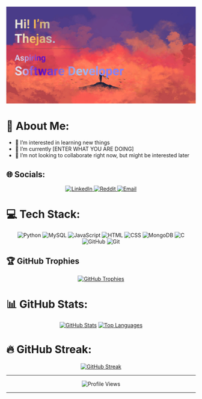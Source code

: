 [![MasterHead](image_1.jpg)](https://github.com/thejazz04)

# 💫 About Me:
- 👀 I’m interested in learning new things  
- 🌱 I’m currently [ENTER WHAT YOU ARE DOING]
- 💞️ I’m not looking to collaborate right now, but might be interested later  

## 🌐 Socials:
<div align="center">
  <a href="INSERT LINKEDIN PROFILE HERE">
    <img src="https://img.shields.io/badge/LinkedIn-%230077B5.svg?logo=linkedin&logoColor=white" alt="LinkedIn" />
  </a>
  <a href="INSERT REDDIT PROFILE LINK HERE">
    <img src="https://img.shields.io/badge/Reddit-%23FF4500.svg?logo=Reddit&logoColor=white" alt="Reddit" />
  </a>
  <a href="mailto:YOUR EMAIL">
    <img src="https://img.shields.io/badge/Email-D14836?logo=gmail&logoColor=white" alt="Email" />
  </a>
</div>

# 💻 Tech Stack:
<div align="center">
  <img src="https://img.shields.io/badge/python-3670A0?style=flat&logo=python&logoColor=ffdd54" alt="Python"/>
  <img src="https://img.shields.io/badge/mysql-4479A1.svg?style=flat&logo=mysql&logoColor=white" alt="MySQL"/>
  <img src="https://img.shields.io/badge/JavaScript-blue?logo=javascript" alt="JavaScript"/>
  <img src="https://img.shields.io/badge/HTML-orange?logo=html5" alt="HTML"/>
  <img src="https://img.shields.io/badge/CSS-1572B6?logo=css3" alt="CSS"/>
  <img src="https://img.shields.io/badge/MongoDB-%234ea94b.svg?style=flat&logo=mongodb&logoColor=white" alt="MongoDB"/>
  <img src="https://img.shields.io/badge/c-%2300599C.svg?style=flat&logo=c&logoColor=white" alt="C"/>
  <img src="https://img.shields.io/badge/github-%23121011.svg?style=flat&logo=github&logoColor=white" alt="GitHub"/>
  <img src="https://img.shields.io/badge/git-%23F05033.svg?style=flat&logo=git&logoColor=white" alt="Git"/>
</div>

## 🏆 GitHub Trophies
<div align="center">
  <a href="https://github.com/ryo-ma/github-profile-trophy">
    <img src="https://github-profile-trophy.vercel.app/?username=thejazz04&theme=gruvbox&margin-w=10&no-frame=true" alt="GitHub Trophies"/>
  </a>
</div>

# 📊 GitHub Stats:
<div align="center">
  <a href="https://github.com/thejazz04/github-readme-stats" style="display:inline-block;">
    <img height="200" src="https://github-readme-stats.vercel.app/api?username=thejazz04&theme=ambient_gradient&hide_border=true" alt="GitHub Stats"/>
  </a>
  <a href="https://github.com/thejazz04/convoychat" style="display:inline-block;">
    <img height="200" src="https://github-readme-stats.vercel.app/api/top-langs/?username=thejazz04&layout=compact&theme=ambient_gradient&hide_border=true" alt="Top Languages"/>
  </a>
</div>


# 🔥 GitHub Streak:
<div align="center">
  <a href="https://git.io/streak-stats">
    <img src="https://github-readme-streak-stats-mu-lovat.vercel.app?user=thejazz04&theme=sunset-gradient&hide_border=true" alt="GitHub Streak"/>
  </a>
</div>

---

<div align="center">
  <img src="https://komarev.com/ghpvc/?username=thejazz04" alt="Profile Views"/>
</div>

---
<!-- Proudly created with GPRM ( https://gprm.itsvg.in ) -->
